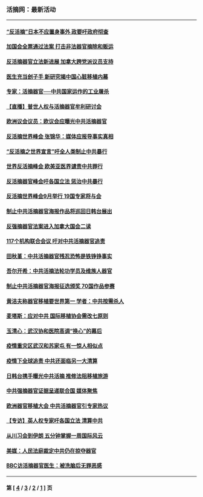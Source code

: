 ### 活摘网：最新活动
---
#### [“反活摘”日本不应置身事外 政要吁政府彻查](../../pages/nf5883/n13971188.md?04150430) 
#### [加国会全票通过法案 打击非法器官摘除和贩运](../../pages/nf5883/n13884924.md?04150430) 
#### [反活摘器官立法新进展 加拿大跨党派议员支持](../../pages/nf5883/n13876061.md?04150430) 
#### [医生充当刽子手 新研究揭中国心脏移植内幕](../../pages/nf5883/n13772291.md?04150430) 
#### [专家：活摘器官──中共国家运作的工业屠杀](../../pages/nf5883/n13761178.md?04150430) 
#### [【直播】普世人权与活摘器官牟利研讨会](../../pages/nf5883/n13425146.md?04150430) 
#### [欧洲议会议员：欧议会应曝光中共活摘器官](../../pages/nf5883/n13336571.md?04150430) 
#### [反活摘世界峰会 张锦华：媒体应报导事实真相](../../pages/nf5883/n13278502.md?04150430) 
#### [“反活摘之世界宣言”吁全人类制止中共暴行](../../pages/nf5883/n13259730.md?04150430) 
#### [世界反活摘峰会 欧美亚医界谴责中共罪行](../../pages/nf5883/n13253550.md?04150430) 
#### [反活摘器官峰会吁各国立法 惩治中共暴行](../../pages/nf5883/n13245052.md?04150430) 
#### [反活摘世界峰会9月举行 19国专家将与会](../../pages/nf5883/n13201492.md?04150430) 
#### [制止中共活摘器官海报作品将巡回日韩台展出](../../pages/nf5883/n13177791.md?04150430) 
#### [反强摘器官法案进入加拿大国会二读](../../pages/nf5883/n13033450.md?04150430) 
#### [117个机构联合会议 吁对中共活摘器官追责](../../pages/nf5883/n12775087.md?04150430) 
#### [田秋堇：中共活摘器官残忍恐怖是铁铮铮事实](../../pages/nf5883/n12702148.md?04150430) 
#### [吾尔开希：中共活摘法轮功学员及维族人器官](../../pages/nf5883/n12693197.md?04150430) 
#### [制止中共活摘器官海报征选颁奖 70国作品参赛](../../pages/nf5883/n12692050.md?04150430) 
#### [黄洁夫称器官移植要世界第一 学者：中共按需杀人](../../pages/nf5883/n12572329.md?04150430) 
#### [麦塔斯：应对中共 国际移植协会需改七原则](../../pages/nf5883/n12514711.md?04150430) 
#### [玉清心：武汉协和医院高调“换心”的幕后](../../pages/nf5883/n12298730.md?04150430) 
#### [疫情重灾区武汉和苏家屯 有一惊人相似点](../../pages/nf5883/n12150824.md?04150430) 
#### [疫情下全球追责 中共还面临另一大清算](../../pages/nf5883/n12070397.md?04150430) 
#### [日韩台携手曝光中共活摘 推修法阻移植旅游](../../pages/nf5883/n11712046.md?04150430) 
#### [中共强摘器官证据呈递联合国 媒体聚焦](../../pages/nf5883/n11546426.md?04150430) 
#### [欧洲器官移植大会 中共活摘器官引专家热议](../../pages/nf5883/n11539095.md?04150430) 
#### [【专访】英人权专家吁各国立法 清算中共](../../pages/nf5883/n11367315.md?04150430) 
#### [从川习会到伊朗 五分钟掌握一周国际风云](../../pages/nf5883/n11338520.md?04150430) 
#### [美媒：人民法庭裁定中共仍在掠夺器官](../../pages/nf5883/n11334897.md?04150430) 
#### [BBC访活摘器官医生：被洗脑后无罪恶感](../../pages/nf5883/n11335935.md?04150430) 

---
#### 第 [ [4](./4.md?04150430) / [3](./3.md?04150430) / [2](./2.md?04150430) / [1](./1.md?04150430) ] 页
